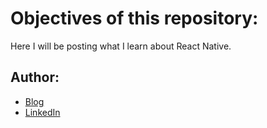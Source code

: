 # Objectives of this repository:

Here I will be posting what I learn about React Native.

## Author:

- [Blog](http://ildaneta.netlify.com/)
- [LinkedIn](https://www.linkedin.com/in/ilda-silva-neta/)
